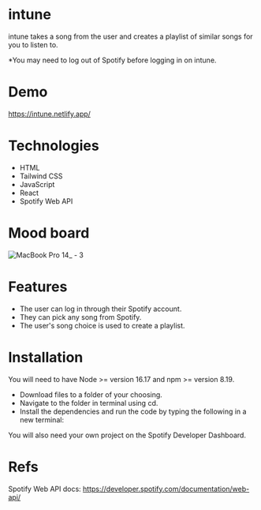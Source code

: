 # intune

intune takes a song from the user and creates a playlist of similar songs for you to listen to. 

*You may need to log out of Spotify before logging in on intune. 

# Demo

https://intune.netlify.app/

# Technologies

- HTML
- Tailwind CSS
- JavaScript
- React
- Spotify Web API

# Mood board

![MacBook Pro 14_ - 3](https://user-images.githubusercontent.com/26192860/201803783-c30f71ca-2740-413d-ad9b-6222d47e521b.png)

# Features

- The user can log in through their Spotify account.
- They can pick any song from Spotify.
- The user's song choice is used to create a playlist.

# Installation 

You will need to have Node >= version 16.17 and npm >= version 8.19.

- Download files to a folder of your choosing.
- Navigate to the folder in terminal using cd.
- Install the dependencies and run the code by typing the following in a new terminal:

You will also need your own project on the Spotify Developer Dashboard.

# Refs

Spotify Web API docs: https://developer.spotify.com/documentation/web-api/
